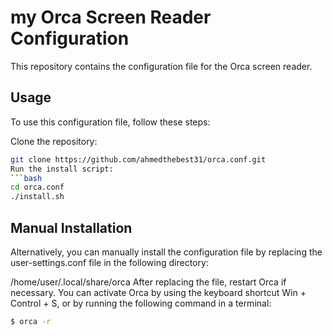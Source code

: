 # my Orca Screen Reader Configuration
This repository contains the configuration file for the Orca screen reader.

## Usage
To use this configuration file, follow these steps:

Clone the repository:
``` bash
git clone https://github.com/ahmedthebest31/orca.conf.git
Run the install script:
```bash
cd orca.conf
./install.sh
```

## Manual Installation
Alternatively, you can manually install the configuration file by replacing the user-settings.conf file in the following directory:

/home/user/.local/share/orca
After replacing the file, restart Orca if necessary. You can activate Orca by using the keyboard shortcut Win + Control + S, or by running the following command in a terminal:

```bash
$ orca -r
```
